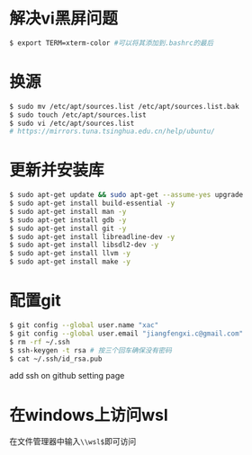 # 解决vi黑屏问题

```bash
$ export TERM=xterm-color #可以将其添加到.bashrc的最后
```

# 换源

```bash
$ sudo mv /etc/apt/sources.list /etc/apt/sources.list.bak
$ sudo touch /etc/apt/sources.list
$ sudo vi /etc/apt/sources.list
# https://mirrors.tuna.tsinghua.edu.cn/help/ubuntu/
```
# 更新并安装库

```bash
$ sudo apt-get update && sudo apt-get --assume-yes upgrade
$ sudo apt-get install build-essential -y
$ sudo apt-get install man -y
$ sudo apt-get install gdb -y
$ sudo apt-get install git -y
$ sudo apt-get install libreadline-dev -y
$ sudo apt-get install libsdl2-dev -y
$ sudo apt-get install llvm -y
$ sudo apt-get install make -y
```

# 配置git

```bash
$ git config --global user.name "xac"      
$ git config --global user.email "jiangfengxi.c@gmail.com"
$ rm -rf ~/.ssh
$ ssh-keygen -t rsa # 按三个回车确保没有密码
$ cat ~/.ssh/id_rsa.pub
```

add ssh on github setting page

# 在windows上访问wsl

在文件管理器中输入`\\wsl$`即可访问